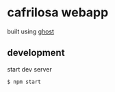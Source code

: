 # cafrilosa webapp

built using [ghost](https://ghost.org/)

## development

start dev server

```
$ npm start
```
